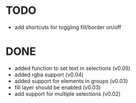 # TODO
- add shortcuts for toggling fill/border on/off

# DONE
- added function to set text in selections (v0.05)
- added rgba support (v0.04)
- added support for elements in groups (v0.03)
- fill layer should be enabled (v0.03)
- add support for multiple selections (v0.02)
